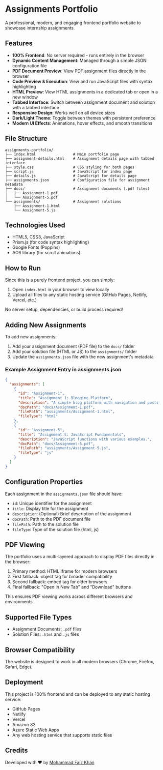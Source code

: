 # Assignments Portfolio

A professional, modern, and engaging frontend portfolio website to showcase internship assignments.

## Features

- **100% Frontend**: No server required - runs entirely in the browser
- **Dynamic Content Management**: Managed through a simple JSON configuration file
- **PDF Document Preview**: View PDF assignment files directly in the browser
- **Code Preview & Execution**: View and run JavaScript files with syntax highlighting
- **HTML Preview**: View HTML assignments in a dedicated tab or open in a new window
- **Tabbed Interface**: Switch between assignment document and solution with a tabbed interface
- **Responsive Design**: Works well on all device sizes
- **Dark/Light Theme**: Toggle between themes with persistent preference
- **Modern UI Effects**: Animations, hover effects, and smooth transitions

## File Structure

```
assignments-portfolio/
├── index.html                 # Main portfolio page
├── assignment-details.html    # Assignment details page with tabbed interface
├── style.css                  # CSS styling for both pages
├── script.js                  # JavaScript for index page
├── details.js                 # JavaScript for details page
├── assignments.json           # Configuration file for assignment metadata
├── docs/                      # Assignment documents (.pdf files)
│   ├── Assignment-1.pdf
│   └── Assignment-5.pdf
└── assignments/               # Assignment solutions
    ├── Assignment-1.html
    └── Assignment-5.js
```

## Technologies Used

- HTML5, CSS3, JavaScript
- Prism.js (for code syntax highlighting)
- Google Fonts (Poppins)
- AOS library (for scroll animations)

## How to Run

Since this is a purely frontend project, you can simply:

1. Open `index.html` in your browser to view locally
2. Upload all files to any static hosting service (GitHub Pages, Netlify, Vercel, etc.)

No server setup, dependencies, or build process required!

## Adding New Assignments

To add new assignments:

1. Add your assignment document (PDF file) to the `docs/` folder
2. Add your solution file (HTML or JS) to the `assignments/` folder
3. Update the `assignments.json` file with the new assignment's metadata

### Example Assignment Entry in assignments.json

```json
{
  "assignments": [
    {
      "id": "Assignment-1",
      "title": "Assignment 1: Blogging Platform",
      "description": "A simple blog platform with navigation and posts.",
      "docPath": "docs/Assignment-1.pdf",
      "filePath": "assignments/Assignment-1.html",
      "fileType": "html"
    },
    {
      "id": "Assignment-5",
      "title": "Assignment 5: JavaScript Fundamentals",
      "description": "JavaScript functions with various examples.",
      "docPath": "docs/Assignment-5.pdf",
      "filePath": "assignments/Assignment-5.js",
      "fileType": "js"
    }
  ]
}
```

## Configuration Properties

Each assignment in the `assignments.json` file should have:

- `id`: Unique identifier for the assignment
- `title`: Display title for the assignment
- `description`: (Optional) Brief description of the assignment
- `docPath`: Path to the PDF document file
- `filePath`: Path to the solution file
- `fileType`: Type of the solution file (html, js)

## PDF Viewing

The portfolio uses a multi-layered approach to display PDF files directly in the browser:

1. Primary method: HTML iframe for modern browsers
2. First fallback: object tag for broader compatibility
3. Second fallback: embed tag for older browsers
4. Final fallback: "Open in New Tab" and "Download" buttons

This ensures PDF viewing works across different browsers and environments.

## Supported File Types

- Assignment Documents: `.pdf` files
- Solution Files: `.html` and `.js` files

## Browser Compatibility

The website is designed to work in all modern browsers (Chrome, Firefox, Safari, Edge).

## Deployment

This project is 100% frontend and can be deployed to any static hosting service:

- GitHub Pages
- Netlify
- Vercel
- Amazon S3
- Azure Static Web Apps
- Any web hosting service that supports static files

## Credits

Developed with ❤️ by [Mohammad Faiz Khan](https://mohdfaiz.netlify.app/)